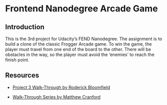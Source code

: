 # Frontend Nanodegree Arcade Game

## Introduction

This is the 3rd project for Udacity’s FEND Nanodegree. The assignment is to build a clone of the classic Frogger Arcade game. To win the game, the player must travel from one end of the  board to the other. There will be obstacles in the way, so the player must avoid the ‘enemies’ to reach the finish point.


## Resources
* [Project 3 Walk-Through by Roderick Bloomfield](https://zoom.us/recording/play/aulotDlzKFegQFIJTaTzKgWvNkVsYtlwO454vL1UPE1Cm6lOUBQCtfVurPOIAGAS?startTime=1529542978000)

* [Walk-Through Series by Matthew Cranford](https://matthewcranford.com/arcade-game-walkthrough-part-1-starter-code-breakdown)

